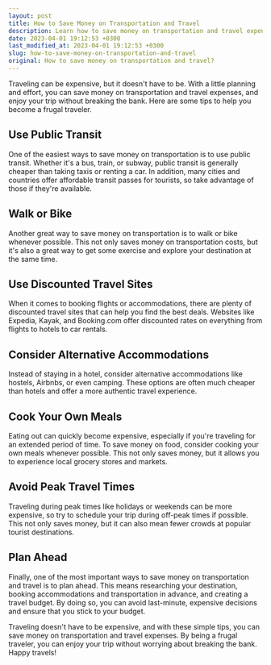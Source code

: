 ```yaml
---
layout: post
title: How to Save Money on Transportation and Travel
description: Learn how to save money on transportation and travel expenses with these simple yet effective tips that will help you become a frugal traveler and save money for your next adventure.
date: 2023-04-01 19:12:53 +0300
last_modified_at: 2023-04-01 19:12:53 +0300
slug: how-to-save-money-on-transportation-and-travel
original: How to save money on transportation and travel?
---
```

Traveling can be expensive, but it doesn't have to be. With a little planning and effort, you can save money on transportation and travel expenses, and enjoy your trip without breaking the bank. Here are some tips to help you become a frugal traveler.

## Use Public Transit 

One of the easiest ways to save money on transportation is to use public transit. Whether it's a bus, train, or subway, public transit is generally cheaper than taking taxis or renting a car. In addition, many cities and countries offer affordable transit passes for tourists, so take advantage of those if they're available. 

## Walk or Bike 

Another great way to save money on transportation is to walk or bike whenever possible. This not only saves money on transportation costs, but it's also a great way to get some exercise and explore your destination at the same time. 

## Use Discounted Travel Sites 

When it comes to booking flights or accommodations, there are plenty of discounted travel sites that can help you find the best deals. Websites like Expedia, Kayak, and Booking.com offer discounted rates on everything from flights to hotels to car rentals. 

## Consider Alternative Accommodations 

Instead of staying in a hotel, consider alternative accommodations like hostels, Airbnbs, or even camping. These options are often much cheaper than hotels and offer a more authentic travel experience. 

## Cook Your Own Meals 

Eating out can quickly become expensive, especially if you're traveling for an extended period of time. To save money on food, consider cooking your own meals whenever possible. This not only saves money, but it allows you to experience local grocery stores and markets. 

## Avoid Peak Travel Times 

Traveling during peak times like holidays or weekends can be more expensive, so try to schedule your trip during off-peak times if possible. This not only saves money, but it can also mean fewer crowds at popular tourist destinations. 

## Plan Ahead 

Finally, one of the most important ways to save money on transportation and travel is to plan ahead. This means researching your destination, booking accommodations and transportation in advance, and creating a travel budget. By doing so, you can avoid last-minute, expensive decisions and ensure that you stick to your budget. 

Traveling doesn't have to be expensive, and with these simple tips, you can save money on transportation and travel expenses. By being a frugal traveler, you can enjoy your trip without worrying about breaking the bank. Happy travels!